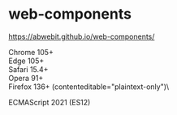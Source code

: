 # web-components
https://abwebit.github.io/web-components/


Chrome 105+\
Edge 105+\
Safari 15.4+\
Opera 91+\
Firefox 136+ (contenteditable="plaintext-only")\

ECMAScript 2021 (ES12)